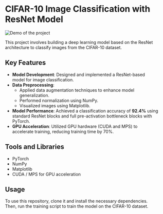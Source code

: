 # CIFAR-10 Image Classification with ResNet Model

![Demo of the project](demo.gif)

This project involves building a deep learning model based on the ResNet architecture to classify images from the CIFAR-10 dataset.

## Key Features

- **Model Development**: Designed and implemented a ResNet-based model for image classification.
- **Data Preprocessing**: 
  - Applied data augmentation techniques to enhance model generalization.
  - Performed normalization using NumPy.
  - Visualized images using Matplotlib.
- **Model Performance**: Achieved a classification accuracy of **92.4%** using standard ResNet blocks and full pre-activation bottleneck blocks with PyTorch.
- **GPU Acceleration**: Utilized GPU hardware (CUDA and MPS) to accelerate training, reducing training time by 70%.

## Tools and Libraries
- PyTorch
- NumPy
- Matplotlib
- CUDA / MPS for GPU acceleration

## Usage
To use this repository, clone it and install the necessary dependencies. Then, run the training script to train the model on the CIFAR-10 dataset.
